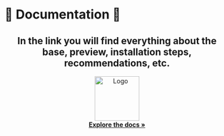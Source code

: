 # 🔔 Documentation 🔔

<h2 align="center">In the link you will find everything about the base, preview, installation steps, recommendations, etc.</h2>


 <div align="center">
  <a href="https://ip-development.gitbook.io/ip-development/">
    <img src="https://media.discordapp.net/attachments/1043102522090463232/1043179800560410685/logo.png?width=583&height=670" alt="Logo" width="100" height="100">
  </a>
  
  <br />
    <a href="https://ip-development.gitbook.io/ip-development/"><strong>Explore the docs »</strong></a>
  <br />

